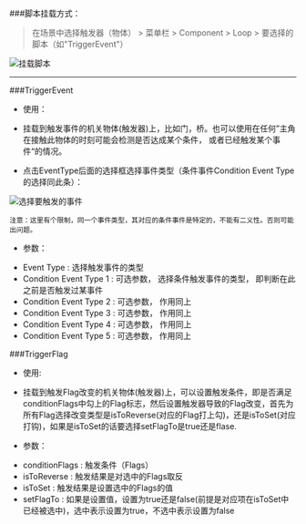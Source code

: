 ###脚本挂载方式：

> 在场景中选择触发器（物体） > 菜单栏 > Component > Loop > 要选择的脚本（如"TriggerEvent"）

![挂载脚本](http://ww2.sinaimg.cn/mw690/628085d9jw1e3cbulhijpj.jpg "选择要挂载的脚本")

- - -
###TriggerEvent

 - 使用：
  * 挂载到触发事件的机关物体(触发器)上，比如门，桥。也可以使用在任何”主角在接触此物体的时刻可能会检测是否达成某个条件， 或者已经触发某个事件“的情况。

  * 点击EventType后面的选择框选择事件类型（条件事件Condition Event Type的选择同此条）：
  
![选择要触发的事件](http://ww2.sinaimg.cn/mw690/628085d9jw1e3cbyak598j.jpg "选择要触发的事件")

``注意：这里有个限制，同一个事件类型，其对应的条件事件是特定的，不能有二义性。否则可能出问题。``

 - 参数：
  * Event Type : 选择触发事件的类型
  * Condition Event Type 1 : 可选参数， 选择条件触发事件的类型， 即判断在此之前是否触发过某事件
  * Condition Event Type 2 : 可选参数， 作用同上
  * Condition Event Type 3 : 可选参数， 作用同上
  * Condition Event Type 4 : 可选参数， 作用同上
  * Condition Event Type 5 : 可选参数， 作用同上

###TriggerFlag
 - 使用:
  * 挂载到触发Flag改变的机关物体(触发器)上，可以设置触发条件，即是否满足conditionFlags中勾上的Flag标志，然后设置触发器导致的Flag改变，首先为所有Flag选择改变类型是isToReverse(对应的Flag打上勾)，还是isToSet(对应打钩)，如果是isToSet的话要选择setFlagTo是true还是flase.
 
 - 参数：
  * conditionFlags : 触发条件（Flags）
  * isToReverse : 触发结果是对选中的Flags取反
  * isToSet : 触发结果是设置选中的Flags的值
  * setFlagTo : 如果是设置值，设置为true还是false(前提是对应项在isToSet中已经被选中)，选中表示设置为true，不选中表示设置为false
